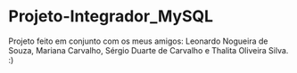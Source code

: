 # Projeto-Integrador_MySQL
Projeto feito em conjunto com os meus amigos: Leonardo Nogueira de Souza, Mariana Carvalho, Sérgio Duarte de Carvalho e Thalita Oliveira Silva. :)
